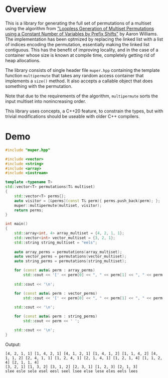 # Overview

This is a library for generating the full set of permutations of a multiset using the algorithm from ["Loopless Generation of Multiset Permutations using a Constant Number of Variables by Prefix Shifts"](https://dl.acm.org/doi/10.5555/1496770.1496877) by Aaron Williams. The implementation has been optmized by replacing the linked list with a list of indices encoding the permutation, essentially making the linked list contiguous. This has the benefit of improving locality, and in the case of a container whose size is known at compile time, completely getting rid of heap allocations.

The library consists of  single header file `muper.hpp` containing the template function `multipermute` that takes any random access container that implements a `size()` method. It also accepts a callable object that does something with the permutation.

Note that due to the requirements of the algorithm, `multipermute` sorts the input multiset into nonincreasing order.

This library uses concepts, a C++20 feature, to constrain the types, but with trivial modifications should be useable with older C++ compilers.

# Demo

```cpp
#include "muper.hpp"

#include <vector>
#include <string>
#include <array>
#include <iostream>

template <typename T>
std::vector<T> permutations(T& multiset)
{
    std::vector<T> perms{};
    auto visitor = [&perms](const T& perm){ perms.push_back(perm); };
    muper::multipermute(multiset, visitor);
    return perms;
}

int main()
{
    std::array<int, 4> array_multiset = {4, 2, 1, 1};
    std::vector<int> vector_multiset = {3, 2, 1};
    std::string string_multiset = "eels";
    
    auto array_perms = permutations(array_multiset);
    auto vector_perms = permutations(vector_multiset);
    auto string_perms = permutations(string_multiset);

    for (const auto& perm : array_perms)
        std::cout << '[' << perm[0] << ", " << perm[1] << ", " << perm[2] << ", " << perm[3] << "] ";
    
    std::cout << '\n';

    for (const auto& perm : vector_perms)
        std::cout << '[' << perm[0] << ", " << perm[1] << ", " << perm[2] << "] ";
    
    std::cout << '\n';

    for (const auto& perm : string_perms)
        std::cout << perm << ' ';

    std::cout << '\n';
}
```
Output:
```
[4, 2, 1, 1] [1, 4, 2, 1] [4, 1, 2, 1] [1, 4, 1, 2] [1, 1, 4, 2] [4, 1, 1, 2] [2, 4, 1, 1] [1, 2, 4, 1] [2, 1, 4, 1] [1, 2, 1, 4] [1, 1, 2, 4] [2, 1, 1, 4]
[3, 2, 1] [1, 3, 2] [3, 1, 2] [2, 3, 1] [1, 2, 3] [2, 1, 3]
slee esle sele esel eesl seel lsee else lese eles eels lees
```